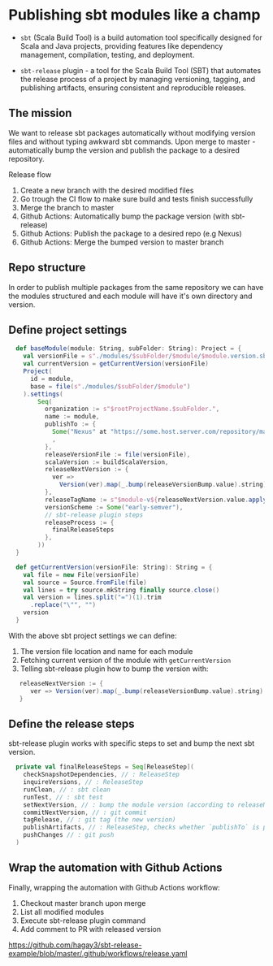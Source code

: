 # Publishing sbt modules like a champ

* `sbt` (Scala Build Tool) is a build automation tool specifically designed for Scala and Java projects, providing features like dependency management, compilation, testing, and deployment.

* `sbt-release` plugin - a tool for the Scala Build Tool (SBT) that automates the release process of a project by managing versioning, tagging, and publishing artifacts, ensuring consistent and reproducible releases.


## The mission
We want to release sbt packages automatically without modifying version files and without typing awkward sbt commands.
Upon merge to master - automatically bump the version and publish the package to a desired repository.

Release flow
1. Create a new branch with the desired modified files
2. Go trough the CI flow to make sure build and tests finish successfully
3. Merge the branch to master
4. Github Actions: Automatically bump the package version (with sbt-release)
5. Github Actions: Publish the package to a desired repo (e.g Nexus)
6. Github Actions: Merge the bumped version to master branch

## Repo structure
In order to publish multiple packages from the same repository we can have the modules structured and each module will have it's own directory and version.


## Define project settings
```scala
  def baseModule(module: String, subFolder: String): Project = {
    val versionFile = s"./modules/$subFolder/$module/$module.version.sbt"
    val currentVersion = getCurrentVersion(versionFile)
    Project(
      id = module,
      base = file(s"./modules/$subFolder/$module")
    ).settings(
        Seq(
          organization := s"$rootProjectName.$subFolder.",
          name := module,
          publishTo := {
            Some("Nexus" at "https://some.host.server.com/repository/maven-releases/")
            ,
          },
          releaseVersionFile := file(versionFile),
          scalaVersion := buildScalaVersion,
          releaseNextVersion := {
            ver =>
              Version(ver).map(_.bump(releaseVersionBump.value).string).getOrElse(versionFormatError(ver))
          },
          releaseTagName := s"$module-v${releaseNextVersion.value.apply(currentVersion)}",
          versionScheme := Some("early-semver"),
          // sbt-release plugin steps
          releaseProcess := {
            finalReleaseSteps
          },
        ))
  }

  def getCurrentVersion(versionFile: String): String = {
    val file = new File(versionFile)
    val source = Source.fromFile(file)
    val lines = try source.mkString finally source.close()
    val version = lines.split("=")(1).trim
      .replace("\"", "")
    version
  }
```
With the above sbt project settings we can define:
1. The version file location and name for each module
2. Fetching current version of the module with ``getCurrentVersion``
3. Telling sbt-release plugin how to bump the version with:
```scala
   releaseNextVersion := {
      ver => Version(ver).map(_.bump(releaseVersionBump.value).string).getOrElse(versionFormatError(ver))
   }
```

## Define the release steps
sbt-release plugin works with specific steps to set and bump the next sbt version. 
```scala
  private val finalReleaseSteps = Seq[ReleaseStep](
    checkSnapshotDependencies, // : ReleaseStep
    inquireVersions, // : ReleaseStep
    runClean, // : sbt clean
    runTest, // : sbt test
    setNextVersion, // : bump the module version (according to releaseNextVersion)
    commitNextVersion, // : git commit
    tagRelease, // : git tag (the new version)
    publishArtifacts, // : ReleaseStep, checks whether `publishTo` is properly set up (e.g: publish artifacts to nexus)
    pushChanges // : git push
  )
```

## Wrap the automation with Github Actions
Finally, wrapping the automation with Github Actions workflow:
1. Checkout master branch upon merge
2. List all modified modules
3. Execute sbt-release plugin command
4. Add comment to PR with released version

https://github.com/hagay3/sbt-release-example/blob/master/.github/workflows/release.yaml



